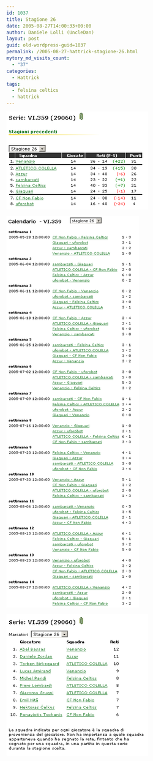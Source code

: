 ```yaml
---
id: 1037
title: Stagione 26
date: 2005-08-27T14:00:33+00:00
author: Daniele Lolli (UncleDan)
layout: post
guid: old-wordpress-guid=1037
permalink: /2005-08-27-hattrick-stagione-26.html
mytory_md_visits_count:
  - "37"
categories:
  - Hattrick
tags:
  - felsina celtics
  - hattrick
---
```

![Stagione 26 - Classifica](/wp-content/uploads/2007/10/26-1-classifica.png)

![Stagione 26 - Calendario](/wp-content/uploads/2007/10/26-2-calendario.png)

![Stagione 26 - Marcatori](/wp-content/uploads/2007/10/26-3-marcatori.png)